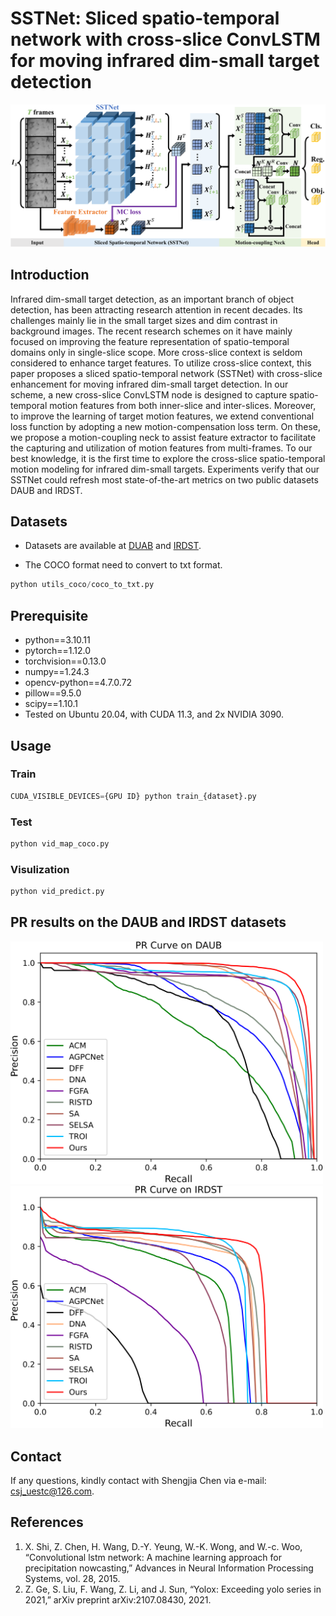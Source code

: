 # SSTNet: Sliced spatio-temporal network with cross-slice ConvLSTM for moving infrared dim-small target detection

![outline](./readme/method.png)

## Introduction
Infrared dim-small target detection, as an important branch of object detection, has been attracting research attention in recent decades. Its challenges mainly lie in the small target sizes and dim contrast in background images. The recent research schemes on it have mainly focused on improving the feature representation of spatio-temporal domains only in single-slice scope. More cross-slice context is seldom considered to enhance target features. To utilize cross-slice context, this paper proposes a sliced spatio-temporal network (SSTNet) with cross-slice enhancement for moving infrared dim-small target detection. In our scheme, a new cross-slice ConvLSTM node is designed to capture spatio-temporal motion features from both inner-slice and inter-slices. Moreover, to improve the learning of target motion features, we extend conventional loss function by adopting a new motion-compensation loss term. On these, we propose a motion-coupling neck to assist feature extractor to facilitate the capturing and utilization of motion features from multi-frames. To our best knowledge, it is the first time to explore the cross-slice spatio-temporal motion modeling for infrared dim-small targets. Experiments verify that our SSTNet could refresh most state-of-the-art metrics on two public datasets DAUB and IRDST.



## Datasets

- Datasets are available at [DUAB](https://www.scidb.cn/en/detail?dataSetId=720626420933459968) and [IRDST](https://xzbai.buaa.edu.cn/datasets.html).

- The COCO format need to convert to txt format.
``` python 
python utils_coco/coco_to_txt.py
```


## Prerequisite

* python==3.10.11
* pytorch==1.12.0
* torchvision==0.13.0
* numpy==1.24.3
* opencv-python==4.7.0.72
* pillow==9.5.0
* scipy==1.10.1
* Tested on Ubuntu 20.04, with CUDA 11.3, and 2x NVIDIA 3090.


## Usage

### Train
```python
CUDA_VISIBLE_DEVICES={GPU ID} python train_{dataset}.py
```

### Test
```python
python vid_map_coco.py
```

### Visulization
```python
python vid_predict.py
```

## PR results on the DAUB and IRDST datasets

<img src="/readme/PR1.png" width="500px">
<img src="/readme/PR2.png" width="500px">

## Contact
If any questions, kindly contact with Shengjia Chen via e-mail: csj_uestc@126.com.

## References
1. X. Shi, Z. Chen, H. Wang, D.-Y. Yeung, W.-K. Wong, and W.-c. Woo, “Convolutional lstm network: A machine learning approach for precipitation nowcasting,” Advances in Neural Information Processing Systems, vol. 28, 2015.
2. Z. Ge, S. Liu, F. Wang, Z. Li, and J. Sun, “Yolox: Exceeding yolo series in 2021,” arXiv preprint arXiv:2107.08430, 2021.





